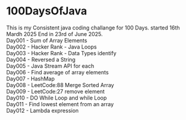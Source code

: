 # 100DaysOfJava

This is my Consistent java coding challange for 100 Days. started 16th Mardh 2025 End in 23rd of June 2025.\
Day001 - Sum of Array Elements \
Day002 - Hacker Rank - Java Loops \
Day003 - Hacker Rank - Data Types identify \
Day004 - Reversed a String \
Day005 - Java Stream API for each \
Day006 - Find average of array elements \
Day007 - HashMap \
Day008 - LeetCode:88 Merge Sorted Array \
Day009 - LeetCode:27 remove element \
Day010 - DO While Loop and while Loop \
Day011 - Find lowest element from an array \
Day012 - Lambda expression

